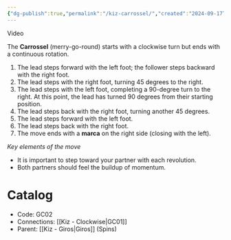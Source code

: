 ```yaml
---
{"dg-publish":true,"permalink":"/kiz-carrossel/","created":"2024-09-17T12:42:12.401-04:00","updated":"2024-10-25T15:49:10.158-04:00"}
---
```



Video

The **Carrossel** (merry-go-round) starts with a clockwise turn but ends with a continuous rotation.

1. The lead steps forward with the left foot; the follower steps backward with the right foot.
2. The lead steps with the right foot, turning 45 degrees to the right.
3. The lead steps with the left foot, completing a 90-degree turn to the right. At this point, the lead has turned 90 degrees from their starting position.
4. The lead steps back with the right foot, turning another 45 degrees.
5. The lead steps forward with the left foot.
6. The lead steps back with the right foot.
7. The move ends with a **marca** on the right side (closing with the left).

*Key elements of the move*
- It is important to step toward your partner with each revolution.
- Both partners should feel the buildup of momentum.

# Catalog

- Code: GC02
- Connections: [[Kiz - Clockwise\|GC01]]
- Parent: [[Kiz - Giros\|Giros]] (Spins)
